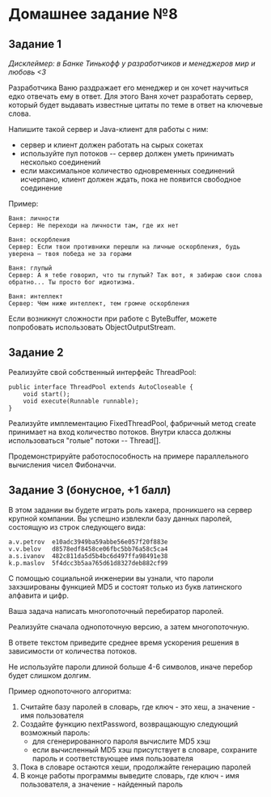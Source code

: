 # Домашнее задание №8
## Задание 1
_Дисклеймер: в Банке Тинькофф у разработчиков и менеджеров мир и любовь <3_

Разработчика Ваню раздражает его менеджер и он хочет научиться едко отвечать ему в ответ. Для этого Ваня хочет разработать сервер, который будет выдавать известные цитаты по теме в ответ на ключевые слова.

Напишите такой сервер и Java-клиент для работы с ним:
* сервер и клиент должен работать на сырых сокетах
* используйте пул потоков -- сервер должен уметь принимать несколько соединений
* если максимальное количество одновременных соединений исчерпано, клиент должен ждать, пока не появится свободное соединение

Пример:
    
    Ваня: личности
    Сервер: Не переходи на личности там, где их нет
    
    Ваня: оскорбления
    Сервер: Если твои противники перешли на личные оскорбления, будь уверена — твоя победа не за горами
    
    Ваня: глупый
    Сервер: А я тебе говорил, что ты глупый? Так вот, я забираю свои слова обратно... Ты просто бог идиотизма.
    
    Ваня: интеллект
    Сервер: Чем ниже интеллект, тем громче оскорбления

Если возникнут сложности при работе с ByteBuffer, можете попробовать использовать ObjectOutputStream.

## Задание 2
Реализуйте свой собственный интерфейс ThreadPool:

    public interface ThreadPool extends AutoCloseable {
        void start();
        void execute(Runnable runnable);
    }
Реализуйте имплементацию FixedThreadPool, фабричный метод create принимает на вход количество потоков. Внутри класса должны использоваться "голые" потоки -- Thread[].

Продемонстрируйте работоспособность на примере параллельного вычисления чисел Фибоначчи.

## Задание 3 (бонусное, +1 балл)
В этом задании вы будете играть роль хакера, проникшего на сервер крупной компании. Вы успешно извлекли базу данных паролей, состоящую из строк следующего вида:

    a.v.petrov  e10adc3949ba59abbe56e057f20f883e
    v.v.belov   d8578edf8458ce06fbc5bb76a58c5ca4
    a.s.ivanov  482c811da5d5b4bc6d497ffa98491e38
    k.p.maslov  5f4dcc3b5aa765d61d8327deb882cf99

С помощью социальной инженерии вы узнали, что пароли захэшированы функцией MD5 и состоят только из букв латинского алфавита и цифр.

Ваша задача написать многопоточный перебиратор паролей.

Реализуйте сначала однопоточную версию, а затем многопоточную.

В ответе текстом приведите среднее время ускорения решения в зависимости от количества потоков.

Не используйте пароли длиной больше 4-6 символов, иначе перебор будет слишком долгим.

Пример однопоточного алгоритма:
1. Считайте базу паролей в словарь, где ключ - это хеш, а значение - имя пользователя
2. Создайте функцию nextPassword, возвращающую следующий возможный пароль:
    * для сгенерированного пароля вычислите MD5 хэш
    * если вычисленный MD5 хэш присутствует в словаре, сохраните пароль и соответствующее имя пользователя
3. Пока в словаре остаются хеши, продолжайте генерацию паролей
4. В конце работы программы выведите словарь, где ключ - имя пользователя, а значение - найденный пароль
